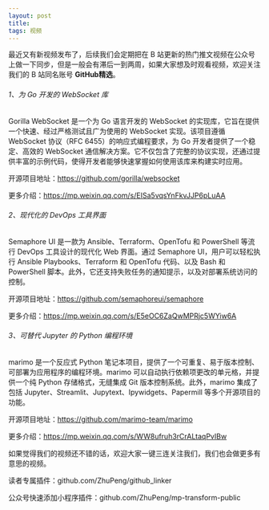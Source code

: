 ```yaml
---
layout: post
title: 
tags: 视频
---
```


最近又有新视频发布了，后续我们会定期把在 B 站更新的热门推文视频在公众号上做一下同步，但是一般会有滞后一到两周，如果大家想及时观看视频，欢迎关注我们的 B 站同名账号 **GitHub精选**。

######  1、为 Go 开发的 WebSocket 库

Gorilla WebSocket 是一个为 Go 语言开发的 WebSocket 的实现库，它旨在提供一个快速、经过严格测试且广为使用的 WebSocket 实现。该项目遵循 WebSocket 协议（RFC 6455）的响应式编程要求，为 Go 开发者提供了一个稳定、高效的 WebSocket 通信解决方案。它不仅包含了完整的协议实现，还通过提供丰富的示例代码，使得开发者能够快速掌握如何使用该库来构建实时应用。

开源项目地址：https://github.com/gorilla/websocket

更多介绍：https://mp.weixin.qq.com/s/EISa5vqsYnFkvJJP6pLuAA

###### 2、现代化的 DevOps 工具界面

Semaphore UI 是一款为 Ansible、Terraform、OpenTofu 和 PowerShell 等流行 DevOps 工具设计的现代化 Web 界面。通过 Semaphore UI，用户可以轻松执行 Ansible Playbooks、Terraform 和 OpenTofu 代码、以及 Bash 和 PowerShell 脚本。此外，它还支持失败任务的通知提示，以及对部署系统访问的控制。

开源项目地址：https://github.com/semaphoreui/semaphore

更多介绍：https://mp.weixin.qq.com/s/E5eOC6ZaQwMPRjc5WYiw6A

###### 3、可替代 Jupyter 的 Python 编程环境

marimo 是一个反应式 Python 笔记本项目，提供了一个可重复、易于版本控制、可部署为应用程序的编程环境。marimo 可以自动执行依赖项更改的单元格，并提供一个纯 Python 存储格式，无缝集成 Git 版本控制系统。此外，marimo 集成了包括 Jupyter、Streamlit、Jupytext、Ipywidgets、Papermill 等多个开源项目的功能。

开源项目地址：https://github.com/marimo-team/marimo

更多介绍：https://mp.weixin.qq.com/s/WW8ufruh3rCrALtaqPvIBw

如果觉得我们的视频还不错的话，欢迎大家一键三连关注我们，我们也会做更多有意思的视频。

读者专属插件：github.com/ZhuPeng/github_linker

公众号快速添加小程序插件：github.com/ZhuPeng/mp-transform-public
